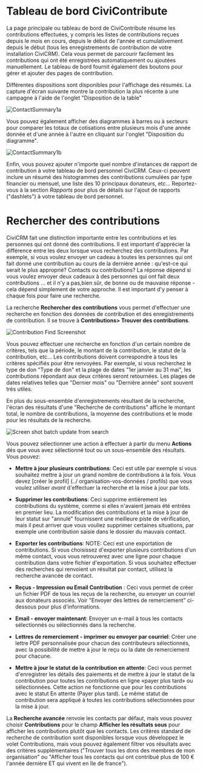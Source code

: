# Tableau de bord CiviContribute  

La page principale ou tableau de bord de CiviContribute résume les contributions effectuées, y compris les listes de contributions reçues depuis le mois en cours, depuis le début de l'année et cumulativement depuis le début (tous les enregistrements de contribution de votre installation CiviCRM). Cela vous permet de parcourir facilement les contributions qui ont été enregistrées automatiquement ou ajoutées manuellement. Le tableau de bord fournit également des boutons pour gérer et ajouter des pages de contribution.

Différentes dispositions sont disponibles pour l'affichage des résumés. La capture d'écran suivante montre la contribution la plus récente à une campagne à l'aide de l'onglet "Disposition de la table"

![ContactSummary1a](../img/CiviCRM-CiviContribute-EveryDayTasks-ContactSummary1a-en.png)

Vous pouvez également afficher des diagrammes à barres ou à secteurs pour comparer les totaux de cotisations entre plusieurs mois d'une année donnée et d'une année à l'autre en cliquant sur l'onglet "Disposition du diagramme".

![ContactSummary1b](../img/CiviCRM-CiviContribute-EveryDayTasks-ContactSummary1b-en.png "ContactSummary1b")

Enfin, vous pouvez ajouter n'importe quel nombre d'instances de rapport de contribution à votre tableau de bord personnel CiviCRM. Ceux-ci peuvent inclure un résumé des histogrammes des contributions cumulées par type financier ou mensuel, une liste des 10 principaux donateurs, etc... Reportez-vous à la section _Rapports_ pour plus de détails sur l'ajout de rapports ("dashlets") à votre tableau de bord personnel.

# Rechercher des contributions 

CiviCRM fait une distinction importante entre les contributions et les personnes qui ont donné des contributions. Il est important d'apprécier la différence entre les deux lorsque vous recherchez des contributions. 
Par exemple, si vous voulez envoyer un cadeau à toutes les personnes qui ont fait donné une contribution au cours de la dernière année : qu'est-ce qui serait le plus approprié? Contacts ou contributions? La réponse dépend si vous voulez envoyer deux cadeaux à des personnes qui ont fait deux contributions ... et il n'y a pas,bien sûr, de bonne ou de mauvaise réponse - cela dépend simplement de votre approche. Il est important d'y penser à chaque fois pour faire une recherche.

La recherche **Rechercher des contributions** vous permet d'effectuer une recherche en fonction des données de contribution et des enregistrements de contribution. Il se trouve à **Contributions> Trouver des contributions**.

![Contribution Find Screenshot](../img/contributions-find-search.png)

Vous pouvez effectuer une recherche en fonction d'un certain nombre de critères, tels que la période, le montant de la contribution, le statut de la contribution, etc... Les contributions doivent correspondre à tous les critères spécifiés pour être renvoyées. Par exemple, si vous recherchez le type de don "Type de don" et la plage de dates "1er janvier au 31 mai", les contributions répondant aux deux critères seront retournées. Les plages de dates relatives telles que "Dernier mois" ou "Dernière année" sont souvent très utiles.

En plus du sous-ensemble d'enregistrements résultant de la recherche, l'écran des résultats d'une "Recherche de contributions" affiche le montant total, le nombre de contributions, la moyenne des contributions et le mode pour les résultats de la recherche.

  ![Screen shot batch update from search](../img/contributions-find-editcriteria.png)

Vous pouvez sélectionner une action à effectuer à partir du menu **Actions** dés que vous avez sélectionné tout ou un sous-ensemble des résultats. Vous pouvez:
 
- **Mettre à jour plusieurs contributions**: Ceci est utile par exemple si vous souhaitez mettre à jour un grand nombre de contributions à la fois. Vous devez [créer le profil] (../ organisation-vos-données / profils) que vous voulez utiliser *avant* d'effectuer la recherche et la mise à jour par lots.

- **Supprimer les contributions**: Ceci supprime entièrement les contributions du système, comme si elles n'avaient jamais été entrées en premier lieu. La modification des contributions et la mise à jour de leur statut sur "annulé" fournissent une meilleure piste de vérification, mais il peut arriver que vous vouliez supprimer certaines situations, par exemple une contribution saisie dans le dossier du mauvais contact.

- **Exporter les contributions**: NOTE: Ceci est une exportation de contributions. Si vous choisissez d'exporter plusieurs contributions d'un même contact, vous vous retrouverez avec une ligne pour chaque contribution dans votre fichier d'exportation. Si vous souhaitez effectuer des recherches qui renvoient un résultat par contact, utilisez la recherche avancée de contact.

- **Reçus - Impression ou Email Contribution** : Ceci vous permet de créer un fichier PDF de tous les reçus de la recherche, ou envoyer un courriel aux donateurs associés. Voir "Envoyer des lettres de remerciement" ci-dessous pour plus d'informations.

- **Email - envoyer maintenant**: Envoyer un e-mail à tous les contacts sélectionnés ou sélectionnés dans la recherche.

- **Lettres de remerciement - imprimer ou envoyer par courriel**: Créer une lettre PDF personnalisée pour chacun des contributeurs sélectionnés, avec la possibilité de mettre à jour le reçu ou la date de remerciement pour chacune.

- **Mettre à jour le statut de la contribution en attente**: Ceci vous permet d'enregistrer les détails des paiements et de mettre à jour le statut de la contribution pour toutes les contributions en ligne «payer plus tard» ou sélectionnées. Cette action ne fonctionne que pour les contributions avec le statut En attente (Payer plus tard). Le même statut de contribution sera appliqué à toutes les contributions sélectionnées pour la mise à jour.

La **Recherche avancée** renvoie les contacts par défaut, mais vous pouvez choisir **Contributions** pour le champ **Afficher les résultats sous** pour afficher les contributions plutôt que les contacts. Les critères standard de recherche de contribution sont disponibles lorsque vous développez le volet Contributions, mais vous pouvez également filtrer vos résultats avec des critères supplémentaires ("Trouver tous les dons des membres de mon organisation" ou "Afficher tous les contacts qui ont contribué plus de 100 € l'année dernière ET qui vivent en Ile de france").
 
